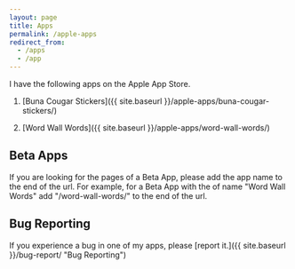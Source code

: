 ```yaml
---
layout: page
title: Apps
permalink: /apple-apps
redirect_from:
  - /apps
  - /app
---
```


I have the following apps on the Apple App Store.

1. [Buna Cougar Stickers]({{ site.baseurl }}/apple-apps/buna-cougar-stickers/)

2. [Word Wall Words]({{ site.baseurl }}/apple-apps/word-wall-words/)

## Beta Apps

If you are looking for the pages of a Beta App, please add the app name to the end of the url. For example, for a Beta App with the of name "Word Wall Words" add "/word-wall-words/" to the end of the url.

## Bug Reporting

If you experience a bug in one of my apps, please [report it.]({{ site.baseurl }}/bug-report/ "Bug Reporting")
